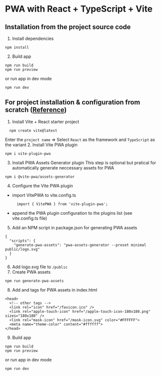 # PWA with React + TypeScript + Vite
## Installation from the project source code 
1. Install dependencies
```
npm install
```
2. Build app 
```
npm run build
npm run preview
```
or run app in dev mode 
```
npm run dev
```

## For project installation & configuration from scratch ([Reference](https://www.saurabhmisra.dev/setup-react-pwa-using-vite/))
1. Install Vite + React starter project
```
  npm create vite@latest
```
  Enter the `project name` => Select `React` as the framework and `TypeScript` as the variant
2. Install Vite PWA plugin
```
npm i vite-plugin-pwa
```
3. Install PWA Assets Generator plugin
   This step is optional but pratical for automatically generate neccessary assets for PWA
```
npm i @vite-pwa/assets-generator
```
4. Configure the Vite PWA plugin
  - import VitePWA to vite.config.ts
    ```
      import { VitePWA } from 'vite-plugin-pwa';
    ```
  - append the PWA plugin configuration to the plugins list (see vite.config.ts file)
5. Add an NPM script in package.json for generating PWA assets
  ```
  {
    "scripts": {
      "generate-pwa-assets": "pwa-assets-generator --preset minimal public/logo.svg"
    }
  }
  ```
6. Add logo.svg file to `/public`
7. Create PWA assets
  ```
  npm run generate-pwa-assets
  ```
8. Add <link> and <meta> tags for PWA assets in index.html
  ```
  <head>
    <!-- other tags -->
    <link rel="icon" href="/favicon.ico" />
    <link rel="apple-touch-icon" href="/apple-touch-icon-180x180.png" sizes="180x180" />
    <link rel="mask-icon" href="/mask-icon.svg" color="#FFFFFF">
    <meta name="theme-color" content="#ffffff">
  </head>
  ```
9. Build app 
```
npm run build
npm run preview
```
or run app in dev mode 
```
npm run dev
```
